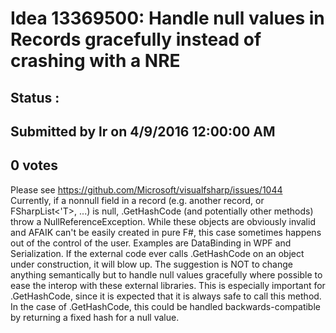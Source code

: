 # Idea 13369500: Handle null values in Records gracefully instead of crashing with a NRE #

## Status : 

## Submitted by lr on 4/9/2016 12:00:00 AM

## 0 votes

Please see https://github.com/Microsoft/visualfsharp/issues/1044
Currently, if a nonnull field in a record (e.g. another record, or FSharpList<'T>, ...) is null, .GetHashCode (and potentially other methods) throw a NullReferenceException.
While these objects are obviously invalid and AFAIK can't be easily created in pure F#, this case sometimes happens out of the control of the user.
Examples are DataBinding in WPF and Serialization.
If the external code ever calls .GetHashCode on an object under construction, it will blow up.
The suggestion is NOT to change anything semantically but to handle null values gracefully where possible to ease the interop with these external libraries. This is especially important for .GetHashCode, since it is expected that it is always safe to call this method.
In the case of .GetHashCode, this could be handled backwards-compatible by returning a fixed hash for a null value.




